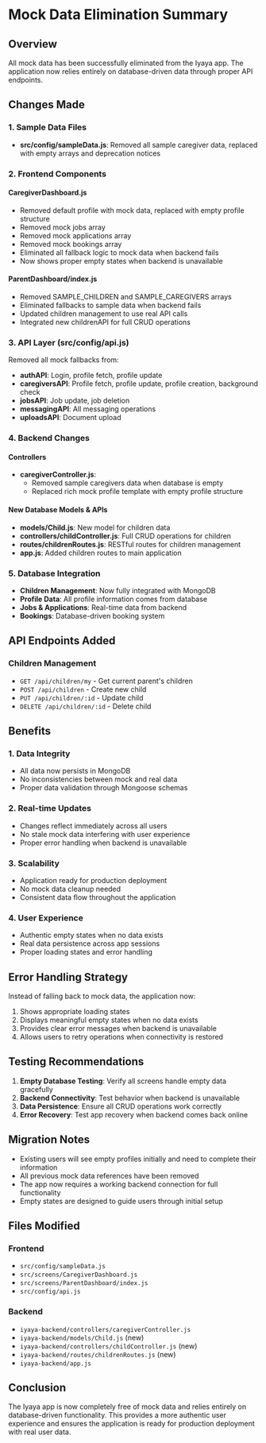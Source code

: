 # Mock Data Elimination Summary

## Overview
All mock data has been successfully eliminated from the Iyaya app. The application now relies entirely on database-driven data through proper API endpoints.

## Changes Made

### 1. Sample Data Files
- **src/config/sampleData.js**: Removed all sample caregiver data, replaced with empty arrays and deprecation notices

### 2. Frontend Components

#### CaregiverDashboard.js
- Removed default profile with mock data, replaced with empty profile structure
- Removed mock jobs array
- Removed mock applications array  
- Removed mock bookings array
- Eliminated all fallback logic to mock data when backend fails
- Now shows proper empty states when backend is unavailable

#### ParentDashboard/index.js
- Removed SAMPLE_CHILDREN and SAMPLE_CAREGIVERS arrays
- Eliminated fallbacks to sample data when backend fails
- Updated children management to use real API calls
- Integrated new childrenAPI for full CRUD operations

### 3. API Layer (src/config/api.js)
Removed all mock fallbacks from:
- **authAPI**: Login, profile fetch, profile update
- **caregiversAPI**: Profile fetch, profile update, profile creation, background check
- **jobsAPI**: Job update, job deletion
- **messagingAPI**: All messaging operations
- **uploadsAPI**: Document upload

### 4. Backend Changes

#### Controllers
- **caregiverController.js**: 
  - Removed sample caregivers data when database is empty
  - Replaced rich mock profile template with empty profile structure
  
#### New Database Models & APIs
- **models/Child.js**: New model for children data
- **controllers/childController.js**: Full CRUD operations for children
- **routes/childrenRoutes.js**: RESTful routes for children management
- **app.js**: Added children routes to main application

### 5. Database Integration
- **Children Management**: Now fully integrated with MongoDB
- **Profile Data**: All profile information comes from database
- **Jobs & Applications**: Real-time data from backend
- **Bookings**: Database-driven booking system

## API Endpoints Added

### Children Management
- `GET /api/children/my` - Get current parent's children
- `POST /api/children` - Create new child
- `PUT /api/children/:id` - Update child
- `DELETE /api/children/:id` - Delete child

## Benefits

### 1. Data Integrity
- All data now persists in MongoDB
- No inconsistencies between mock and real data
- Proper data validation through Mongoose schemas

### 2. Real-time Updates
- Changes reflect immediately across all users
- No stale mock data interfering with user experience
- Proper error handling when backend is unavailable

### 3. Scalability
- Application ready for production deployment
- No mock data cleanup needed
- Consistent data flow throughout the application

### 4. User Experience
- Authentic empty states when no data exists
- Real data persistence across app sessions
- Proper loading states and error handling

## Error Handling Strategy

Instead of falling back to mock data, the application now:
1. Shows appropriate loading states
2. Displays meaningful empty states when no data exists
3. Provides clear error messages when backend is unavailable
4. Allows users to retry operations when connectivity is restored

## Testing Recommendations

1. **Empty Database Testing**: Verify all screens handle empty data gracefully
2. **Backend Connectivity**: Test behavior when backend is unavailable
3. **Data Persistence**: Ensure all CRUD operations work correctly
4. **Error Recovery**: Test app recovery when backend comes back online

## Migration Notes

- Existing users will see empty profiles initially and need to complete their information
- All previous mock data references have been removed
- The app now requires a working backend connection for full functionality
- Empty states are designed to guide users through initial setup

## Files Modified

### Frontend
- `src/config/sampleData.js`
- `src/screens/CaregiverDashboard.js`
- `src/screens/ParentDashboard/index.js`
- `src/config/api.js`

### Backend
- `iyaya-backend/controllers/caregiverController.js`
- `iyaya-backend/models/Child.js` (new)
- `iyaya-backend/controllers/childController.js` (new)
- `iyaya-backend/routes/childrenRoutes.js` (new)
- `iyaya-backend/app.js`

## Conclusion

The Iyaya app is now completely free of mock data and relies entirely on database-driven functionality. This provides a more authentic user experience and ensures the application is ready for production deployment with real user data.